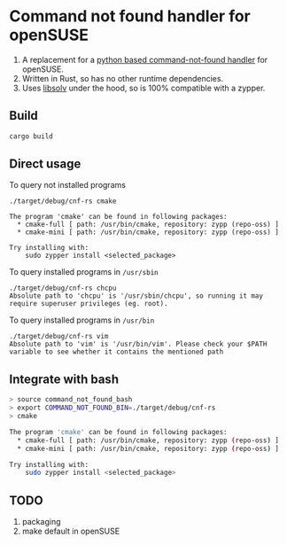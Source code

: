 # Command not found handler for openSUSE

 1. A replacement for a [python based command-not-found handler](
https://github.com/openSUSE/scout/blob/master/handlers/bin/command-not-found) for openSUSE.
 2. Written in Rust, so has no other runtime dependencies.
 3. Uses [libsolv](https://github.com/openSUSE/libsolv) under the hood, so is 100% compatible
    with a zypper.

## Build

```sh
cargo build
```

## Direct usage

To query not installed programs

```
./target/debug/cnf-rs cmake

The program 'cmake' can be found in following packages:
  * cmake-full [ path: /usr/bin/cmake, repository: zypp (repo-oss) ]
  * cmake-mini [ path: /usr/bin/cmake, repository: zypp (repo-oss) ]

Try installing with:
    sudo zypper install <selected_package>
```

To query installed programs in `/usr/sbin`

```
./target/debug/cnf-rs chcpu
Absolute path to 'chcpu' is '/usr/sbin/chcpu', so running it may require superuser privileges (eg. root).
```

To query installed programs in `/usr/bin`

```
./target/debug/cnf-rs vim  
Absolute path to 'vim' is '/usr/bin/vim'. Please check your $PATH variable to see whether it contains the mentioned path
```

##  Integrate with bash

```sh
> source command_not_found_bash
> export COMMAND_NOT_FOUND_BIN=./target/debug/cnf-rs
> cmake

The program 'cmake' can be found in following packages:
  * cmake-full [ path: /usr/bin/cmake, repository: zypp (repo-oss) ]
  * cmake-mini [ path: /usr/bin/cmake, repository: zypp (repo-oss) ]

Try installing with:
    sudo zypper install <selected_package>
```

## TODO

 1. packaging
 1. make default in openSUSE
